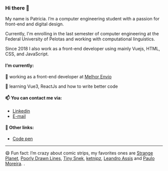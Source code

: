 ### Hi there 👋
My name is Patrícia. I’m a computer engineering student with a passion for front-end and digital design.

Currently, I'm enrolling in the last semester of computer engineering at the Federal University of Pelotas and working with computational linguistics.

Since 2018 I also work as a front-end developer using mainly Vuejs, HTML, CSS, and JavaScript.

#### I’m currently:
🔭 working as a front-end developer at [Melhor Envio](https://melhorenvio.com.br/)

🌱 learning Vue3, ReactJs and how to write better code
 
 
#### 📫 You can contact me via:
- [Linkedin](https://www.linkedin.com/in/pm-ribeiro/)
- [E-mail](patricia.mr3.14@gmail.com)

#### 🔗 Other links:
- [Code pen](https://codepen.io/pm-ribeiro)


---

😄 Fun fact: I’m crazy about comic strips, my favorites ones are [Strange Planet](https://www.instagram.com/nathanwpylestrangeplanet), [Poorly Drawn Lines](https://www.instagram.com/poorlydrawnlines), [Tiny Snek](https://www.instagram.com/tinysnekcomics/), [ketnipz](https://www.instagram.com/ketnipz), [Leandro Assis](https://www.instagram.com/leandro_assis_ilustra/) and [Paulo Moreira](https://www.instagram.com/paulomoreirap/).
.

<!--
**pm-ribeiro/pm-ribeiro** is a ✨ _special_ ✨ repository because its `README.md` (this file) appears on your GitHub profile.

Here are some ideas to get you started:
- 🔭 I’m currently working ...
- 🌱 I’m currently learning ...
- 👯 I’m looking to collaborate on ...
- 🤔 I’m looking for help with ...
- 💬 Ask me about ...
- 📫 How to reach me: ...
- 😄 Pronouns: ...
- ⚡ Fun fact: ...
-->
